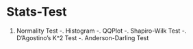 # Stats-Test
1. Normality Test
  -. Histogram
  -. QQPlot
  -. Shapiro-Wilk Test
  -. D’Agostino’s K^2 Test
  -. Anderson-Darling Test
